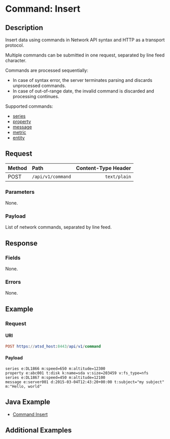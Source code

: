 # Command: Insert

## Description

Insert data using commands in Network API syntax and HTTP as a transport protocol.

Multiple commands can be submitted in one request, separated by line feed character.

Commands are processed sequentially:

* In case of syntax error, the server terminates parsing and discards unprocessed commands.
* In case of out-of-range date, the invalid command is discarded and processing continues.

Supported commands:

* [series](/api/network/series.md)
* [property](/api/network/property.md)
* [message](/api/network/message.md) 
* [metric](/api/network/metric.md) 
* [entity](/api/network/entity.md) 

## Request

| **Method** | **Path** | **Content-Type Header**|
|:---|:---|---:|
| POST | `/api/v1/command` | `text/plain` |

### Parameters

None.

### Payload

List of network commands, separated by line feed.

## Response

### Fields

None.

### Errors

None.

## Example

### Request

#### URI

```elm
POST https://atsd_host:8443/api/v1/command
```

#### Payload

```ls
series e:DL1866 m:speed=650 m:altitude=12300
property e:abc001 t:disk k:name=sda v:size=203459 v:fs_type=nfs
series e:DL1867 m:speed=450 m:altitude=12100
message e:server001 d:2015-03-04T12:43:20+00:00 t:subject="my subject" m:"Hello, world"
```

## Java Example

* [Command Insert](examples/DataApiCommandInsertExample.java)

## Additional Examples



